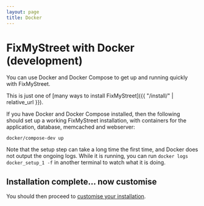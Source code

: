```yaml
---
layout: page
title: Docker
---
```


# FixMyStreet with Docker (development)

<p class="lead">
  You can use Docker and Docker Compose to get up and running quickly
  with FixMyStreet.
</p>

This is just one of [many ways to install FixMyStreet]({{ "/install/" | relative_url }}).

If you have Docker and Docker Compose installed, then the following should
set up a working FixMyStreet installation, with containers for the application,
database, memcached and webserver:

    docker/compose-dev up

Note that the setup step can take a long time the first time, and Docker does
not output the ongoing logs. While it is running, you can run `docker logs
docker_setup_1 -f` in another terminal to watch what it is doing.

## Installation complete... now customise

You should then proceed to [customise your installation](/customising/).
